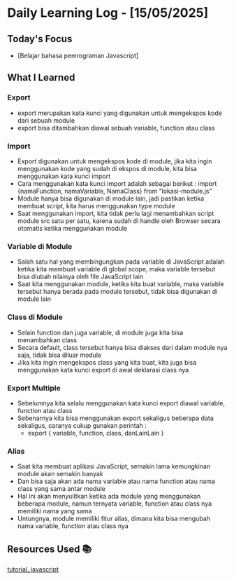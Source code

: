 # Daily Learning Log - [15/05/2025]

## Today's Focus

- [Belajar bahasa pemrograman Javascript]

## What I Learned

### Export
- export merupakan kata kunci yang digunakan untuk mengekspos kode dari sebuah module
- export bisa ditambahkan diawal sebuah variable, function atau class

### Import
- Export digunakan untuk mengekspos kode di module, jika kita ingin menggunakan kode yang sudah di ekspos di module, kita bisa menggunakan kata kunci import
- Cara menggunakan kata kunci import adalah sebagai berikut :
import {namaFunction, namaVariable, NamaClass} from “lokasi-module.js”
- Module hanya bisa digunakan di module lain, jadi pastikan ketika  membuat script, kita harus menggunakan type module
- Saat menggunakan import, kita tidak perlu lagi menambahkan script module src satu per satu, karena sudah di handle oleh Browser secara otomatis ketika menggunakan module

### Variable di Module
- Salah satu hal yang membingungkan pada variable di JavaScript adalah ketika kita membuat variable di global scope, maka variable tersebut bisa diubah nilainya oleh file JavaScript lain
- Saat kita menggunakan module, ketika kita buat variable, maka variable tersebut hanya berada pada module tersebut, tidak bisa digunakan di module lain

### Class di Module
- Selain function dan juga variable, di module juga kita bisa menambahkan class
- Secara default, class tersebut hanya bisa diakses dari dalam module nya saja, tidak bisa diluar module
- Jika kita ingin mengekspos class yang kita buat, kita juga bisa menggunakan kata kunci export di awal deklarasi class nya

### Export Multiple
- Sebelumnya kita selalu menggunakan kata kunci export diawal variable, function atau class
- Sebenarnya kita bisa menggunakan export sekaligus beberapa data sekaligus, caranya cukup gunakan  perintah :
   - export { variable, function, class, danLainLain }

### Alias
- Saat kita membuat aplikasi JavaScript, semakin lama kemungkinan module akan semakin banyak
- Dan bisa saja akan ada nama variable atau nama function atau nama class yang sama antar module
- Hal ini akan menyulitkan ketika ada module yang menggunakan beberapa module, namun ternyata variable, function atau class nya memiliki nama yang sama
- Untungnya, module memiliki fitur alias, dimana kita bisa mengubah nama variable, function atau class nya







## Resources Used 📚
[tutorial_javascript](https://youtube.com/playlist?list=PL-CtdCApEFH8SS0Gsj9_a0cC0jypFEoSg&si=2GXqQE6Pyee4ME5O)
